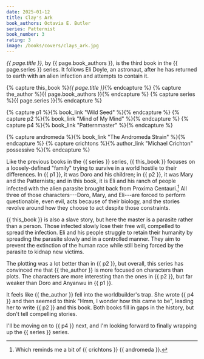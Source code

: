 ```yaml
---
date: 2025-01-12
title: Clay's Ark
book_authors: Octavia E. Butler
series: Patternist
book_number: 3
rating: 3
image: /books/covers/clays_ark.jpg
---
```


<cite class="book-title">{{ page.title }}</cite>, by <span
class="author-name">{{ page.book_authors }}</span>, is the third book in the
<span class="book-series">{{ page.series }}</span> series. It follows Eli
Doyle, an astronaut, after he has returned to earth with an alien infection
and attempts to contain it.

{% capture this_book %}<cite class="book-title">{{ page.title }}</cite>{% endcapture %}
{% capture the_author %}<span class="author-name">{{ page.book_authors }}</span>{% endcapture %}
{% capture series %}<span class="book-series">{{ page.series }}</span>{% endcapture %}

{% capture p1 %}{% book_link "Wild Seed" %}{% endcapture %}
{% capture p2 %}{% book_link "Mind of My Mind" %}{% endcapture %}
{% capture p4 %}{% book_link "Patternmaster" %}{% endcapture %}

{% capture andromeda %}{% book_link "The Andromeda Strain" %}{% endcapture %}
{% capture crichtons %}{% author_link "Michael Crichton" possessive %}{% endcapture %}

Like the previous books in the {{ series }} series, {{ this_book }} focuses on
a loosely-defined "family" trying to survive in a world hostile to their
differences. In {{ p1 }}, it was Doro and his children; in {{ p2 }}, it was
Mary and the Patternists; and in this book, it is Eli and his ranch of people
infected with the alien parasite brought back from Proxima Centauri.[^strain]
All three of those characters---Doro, Mary, and Eli---are forced to perform
questionable, even evil, acts because of their biology, and the stories
revolve around how they choose to act despite those constraints.

[^strain]: Which reminds me a bit of {{ crichtons }} {{ andromeda }}.

{{ this_book }} is also a slave story, but here the master is a parasite
rather than a person. Those infected slowly lose their free will, compelled to
spread the infection. Eli and his people struggle to retain their humanity by
spreading the parasite slowly and in a controlled manner. They aim to prevent
the extinction of the human race while still being forced by the parasite to
kidnap new victims.

The plotting was a lot better than in {{ p2 }}, but overall, this series has
convinced me that {{ the_author }} is more focused on characters than plots.
The characters are more interesting than the ones in {{ p2 }}, but far weaker
than Doro and Anyanwu in {{ p1 }}.

It feels like {{ the_author }} fell into the worldbuilder's trap. She wrote {{
p4 }} and then seemed to think "Hmm, I wonder how this came to be", leading
her to write {{ p2 }} and this book. Both books fill in gaps in the history,
but don't tell compelling stories.

I'll be moving on to {{ p4 }} next, and I'm looking forward to finally
wrapping up the {{ series }} series.
